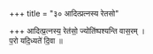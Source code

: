 +++
title = "३० आदित्प्रत्नस्य रेतसो"

+++
आदित्प्र॒त्नस्य॒ रेत॑सो॒ ज्योति॑ष्पश्यन्ति वास॒रम् ।  
प॒रो यदि॒ध्यते॑ दि॒वा ॥